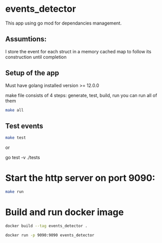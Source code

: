# events_detector

This app using go mod for dependancies management.

## Assumtions:
I store the event for each struct in a memory cached map to follow its construction until completion

## Setup of the app

Must have golang installed version >= 12.0.0

make file consists of 4 steps: generate, test, build, run
you can run all of them 

```bash
make all
```



## Test events

```bash
make test
```
or

go test -v ./tests


# Start the http server on port 9090:

```bash
make run
```

# Build and run docker image

```bash
docker build --tag events_detector .
```

```bash
docker run -p 9090:9090 events_detector
```

